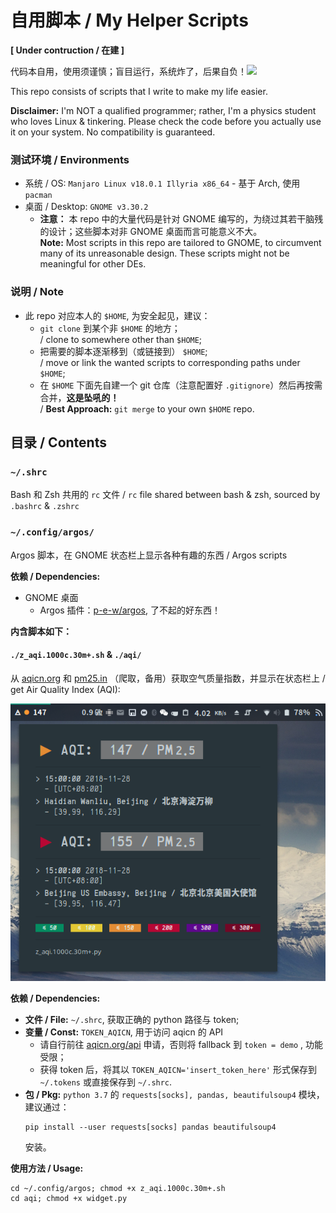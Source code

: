 # 自用脚本 / My Helper Scripts

**\[ Under contruction / 在建 \]**

代码本自用，使用须谨慎；盲目运行，系统炸了，后果自负！<img src="https://bryango.github.io/assets/coolemoji/tieba_emotion_89.png" width="24px"/>

This repo consists of scripts that I write to make my life easier. 

**Disclaimer:** I'm NOT a qualified programmer; rather, I'm a physics student who loves Linux & tinkering. Please check the code before you actually use it on your system. No compatibility is guaranteed. 

### 测试环境 / Environments

- 系统 / OS: `Manjaro Linux v18.0.1 Illyria x86_64` - 基于 Arch, 使用 `pacman`
- 桌面 / Desktop: `GNOME v3.30.2`
  - **注意：** 本 repo 中的大量代码是针对 GNOME 编写的，为绕过其若干脑残的设计；这些脚本对非 GNOME 桌面而言可能意义不大。<br/>
    **Note:** Most scripts in this repo are tailored to GNOME, to circumvent many of its unreasonable design. These scripts might not be meaningful for other DEs. 

### 说明 / Note

- 此 repo 对应本人的 `$HOME`, 为安全起见，建议：
  - `git clone` 到某个非 `$HOME` 的地方；<br/>
    / clone to somewhere other than `$HOME`; 
  - 把需要的脚本逐渐移到（或链接到） `$HOME`; <br/>
    / move or link the wanted scripts to corresponding paths under `$HOME`; 
  - 在 `$HOME` 下面先自建一个 git 仓库（注意配置好 `.gitignore`）然后再按需合并，**这是坠吼的！**<br/>
    / **Best Approach:** `git merge` to your own `$HOME` repo. 

## 目录 / Contents

### `~/.shrc`

Bash 和 Zsh 共用的 `rc` 文件 / `rc` file shared between bash & zsh, sourced by `.bashrc` & `.zshrc`

### `~/.config/argos/`

Argos 脚本，在 GNOME 状态栏上显示各种有趣的东西 / Argos scripts

**依赖 / Dependencies:**

- GNOME 桌面
  - Argos 插件：[p-e-w/argos](https://github.com/p-e-w/argos), 了不起的好东西！

**内含脚本如下：**

#### `./z_aqi.1000c.30m+.sh` & `./aqi/`

从 [aqicn.org](https://aqicn.org) 和 [pm25.in](http://www.pm25.in/) （爬取，备用）获取空气质量指数，并显示在状态栏上 / get Air Quality Index (AQI):

![](.screenshots/aqi.png)

**依赖 / Dependencies:**

- **文件 / File:** `~/.shrc`, 获取正确的 python 路径与 token; 
- **变量 / Const:** `TOKEN_AQICN`, 用于访问 aqicn 的 API
  - 请自行前往 [aqicn.org/api](http://aqicn.org/api/) 申请，否则将 fallback 到 `token = demo` , 功能受限；
  - 获得 token 后，将其以 `TOKEN_AQICN='insert_token_here'` 形式保存到 `~/.tokens` 或直接保存到 `~/.shrc`. 
- **包 / Pkg:** `python 3.7` 的 `requests[socks], pandas, beautifulsoup4` 模块，建议通过：
  ```
  pip install --user requests[socks] pandas beautifulsoup4
  ```
  安装。

**使用方法 / Usage:**

```
cd ~/.config/argos; chmod +x z_aqi.1000c.30m+.sh
cd aqi; chmod +x widget.py
```

